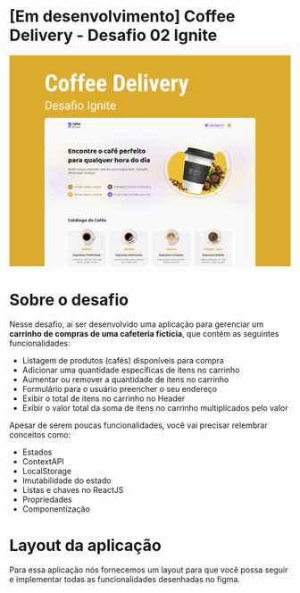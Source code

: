 # [Em desenvolvimento] Coffee Delivery - Desafio 02 Ignite
![Capa Coffee Delivery](Capa.png)

# Sobre o desafio

Nesse desafio, ai ser desenvolvido uma aplicação para gerenciar um **carrinho de compras de uma cafeteria fictícia**, que contém as seguintes funcionalidades:

- Listagem de produtos (cafés) disponíveis para compra
- Adicionar uma quantidade específicas de itens no carrinho
- Aumentar ou remover a quantidade de itens no carrinho
- Formulário para o usuário preencher o seu endereço
- Exibir o total de itens no carrinho no Header
- Exibir o valor total da soma de itens no carrinho multiplicados pelo valor

Apesar de serem poucas funcionalidades, você vai precisar relembrar conceitos como:

- Estados
- ContextAPI
- LocalStorage
- Imutabilidade do estado
- Listas e chaves no ReactJS
- Propriedades
- Componentização

# Layout da aplicação

Para essa aplicação nós fornecemos um layout para que você possa seguir e implementar todas as funcionalidades desenhadas no figma.